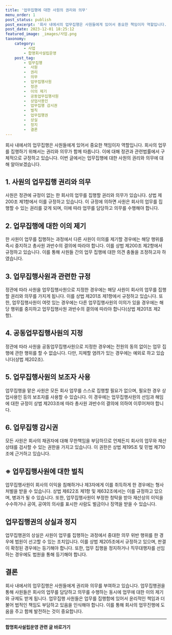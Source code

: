 ```yaml
---
title: '업무집행에 대한 사원의 권리와 의무'
menu_order: 1
post_status: publish
post_excerpt: '회사 내에서의 업무집행은 사원들에게 있어서 중요한 책임이자 역할입니다. 회사의 업무를 집행하기 위해서는 권리와 의무가 함께 따릅니다. 이에 대해 정관과 관련법률에서 구체적으로 규정하고 있습니다. 이번 글에서는 업무집행에 대한 사원의 권리와 의무에 대해 알아보겠습니다.'
post_date: 2023-12-01 18:25:12
featured_image: _images/사업.png
taxonomy:
    category:
        - 사업
        - 합명회사설립운영
    post_tag:
        - 업무집행
        -  사원
        -  권리
        -  의무
        -  업무집행사원
        -  정관
        -  이의 제기
        -  공동업무집행사원
        -  상업사용인
        -  업무집행 감시권
        -  벌칙
        -  업무집행권
        -  상실
        -  정지
        -  결론
---
```



회사 내에서의 업무집행은 사원들에게 있어서 중요한 책임이자 역할입니다. 회사의 업무를 집행하기 위해서는 권리와 의무가 함께 따릅니다. 이에 대해 정관과 관련법률에서 구체적으로 규정하고 있습니다. 이번 글에서는 업무집행에 대한 사원의 권리와 의무에 대해 알아보겠습니다.

## 1. 사원의 업무집행 권리와 의무

사원은 정관에 규정이 없는 한 회사의 업무를 집행할 권리와 의무가 있습니다. 상법 제200조 제1항에서 이를 규정하고 있습니다. 이 규정에 의하면 사원은 회사의 업무를 집행할 수 있는 권리를 갖게 되며, 이에 따라 업무를 담당하고 의무를 수행해야 합니다.

## 2. 업무집행에 대한 이의 제기

한 사원이 업무를 집행하는 과정에서 다른 사원이 이의를 제기할 경우에는 해당 행위를 즉시 중지하고 총사원 과반수의 결의에 따라야 합니다. 이를 상법 제200조 제2항에서 규정하고 있습니다. 이를 통해 사원들 간의 업무 집행에 대한 의견 충돌을 조정하고자 하였습니다.

## 3. 업무집행사원과 관련한 규정

정관에 따라 사원을 업무집행사원으로 지정한 경우에는 해당 사원이 회사의 업무를 집행할 권리와 의무를 가지게 됩니다. 이를 상법 제201조 제1항에서 규정하고 있습니다. 또한, 업무집행사원이 여럿 있는 경우에는 다른 업무집행사원의 이의가 있을 경우에는 해당 행위를 중지하고 업무집행사원 과반수의 결의에 따라야 합니다(상법 제201조 제2항).

## 4. 공동업무집행사원의 지정

정관에 따라 사원을 공동업무집행사원으로 지정한 경우에는 전원의 동의 없이는 업무 집행에 관한 행위를 할 수 없습니다. 다만, 지체할 염려가 있는 경우에는 예외로 하고 있습니다(상법 제202조).

## 5. 업무집행사원의 보조자 사용

업무집행을 맡은 사원은 모든 회사 업무를 스스로 집행할 필요가 없으며, 필요한 경우 상업사용인 등의 보조자를 사용할 수 있습니다. 이 경우에는 업무집행사원의 선임과 해임에 대한 규정이 상법 제203조에 따라 총사원 과반수의 결의에 의하여 이루어져야 합니다.

## 6. 업무집행 감시권

모든 사원은 회사의 채권자에 대해 무한책임을 부담하므로 언제든지 회사의 업무와 재산상태를 검사할 수 있는 권한을 가지고 있습니다. 이 권한은 상법 제195조 및 민법 제710조에 근거하고 있습니다.

## ※ 업무집행사원에 대한 벌칙

업무집행사원이 회사의 이익을 침해하거나 제3자에게 이를 취득하게 한 경우에는 형사 처벌을 받을 수 있습니다. 상법 제622조 제1항 및 제632조에서는 이를 규정하고 있으며, 병과가 될 수 있습니다. 또한, 업무집행사원이 부정한 청탁을 받아 재산상의 이익을 수수하거나 공여, 공여의 의사를 표시한 사람도 벌금이나 징역을 받을 수 있습니다.

## 업무집행권의 상실과 정지

업무집행권의 상실은 사원이 업무를 집행하는 과정에서 중대한 의무 위반 행위를 한 경우에 법원이 선고할 수 있는 조치입니다. 이를 상법 제205조에서 규정하고 있으며, 판결이 확정된 경우에는 등기해야 합니다. 또한, 업무 집행을 정지하거나 직무대행자를 선임하는 경우에도 법원을 통해 등기해야 합니다.

## 결론

회사 내에서의 업무집행은 사원들에게 권리와 의무를 부여하고 있습니다. 업무집행권을 통해 사원들은 회사의 업무를 담당하고 의무를 수행하는 동시에 업무에 대한 이의 제기와 규제도 받게 됩니다. 업무집행 사원들은 업무를 집행함에 있어서 윤리적인 책임과 더불어 법적인 책임도 부담하고 있음을 인식해야 합니다. 이를 통해 회사의 업무진행에 도움을 주고 함께 발전하는 것이 중요합니다.
<!-- wp:separator -->
<hr class="wp-block-separator has-alpha-channel-opacity"/>
<!-- /wp:separator -->

<!-- wp:group {"backgroundColor":"base","layout":{"type":"constrained"}} -->
<div class="wp-block-group has-base-background-color has-background"><!-- wp:paragraph {"align":"center","fontSize":"medium"} -->
<p class="has-text-align-center has-large-font-size"><strong>합명회사설립운영 관련 글 바로가기</strong></p>
<!-- /wp:paragraph -->


<!-- wp:latest-posts
{"categories":[{"id":27389,"count":19,"description":"","link":"https://uknowlaw.com/category/%ed%95%a9%eb%aa%85%ed%9a%8c%ec%82%ac%ec%84%a4%eb%a6%bd%ec%9a%b4%ec%98%81/","name":"합명회사설립운영","slug":"합명회사설립운영","taxonomy":"category","parent":0,"meta":[],"_links":{"self":[{"href":"https://uknowlaw.com/wp-json/wp/v2/categories/27389"}],"collection":[{"href":"https://uknowlaw.com/wp-json/wp/v2/categories"}],"about":[{"href":"https://uknowlaw.com/wp-json/wp/v2/taxonomies/category"}],"wp:post_type":[{"href":"https://uknowlaw.com/wp-json/wp/v2/posts?categories=27389"}],"curies":[{"name":"wp","href":"https://api.w.org/{rel}","templated":true}]}}],"postsToShow":100,"excerptLength":28,"postLayout":"grid","columns":2,"featuredImageAlign":"left","featuredImageSizeSlug":"large","fontSize":"small"} /--></div>
<!-- /wp:group -->